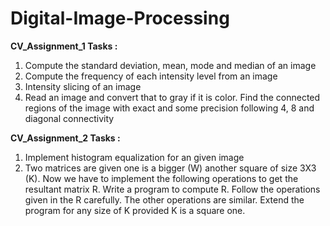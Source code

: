 # Digital-Image-Processing

**CV_Assignment_1 Tasks :**

1. Compute the standard deviation, mean, mode and median of an image
2. Compute the frequency of each intensity level from an image
3. Intensity slicing of an image
4. Read an image and convert that to gray if it is color. 
   Find the connected regions of the image with exact and some precision following 4, 8 and diagonal connectivity


**CV_Assignment_2 Tasks :**

1. Implement histogram equalization for an given image
2. Two matrices are given one is a bigger (W) another square of size 3X3 (K).  Now we have to implement the following operations to get the resultant matrix R.
   Write a program to compute R. Follow the operations given in the R carefully. The other operations are similar.
   Extend the program for any size of K provided K is a square one.
